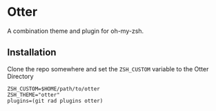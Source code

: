 Otter
=====

A combination theme and plugin for oh-my-zsh.


Installation
------------

Clone the repo somewhere and set the `ZSH_CUSTOM` variable to the Otter Directory

    ZSH_CUSTOM=$HOME/path/to/otter
    ZSH_THEME="otter"
    plugins=(git rad plugins otter)